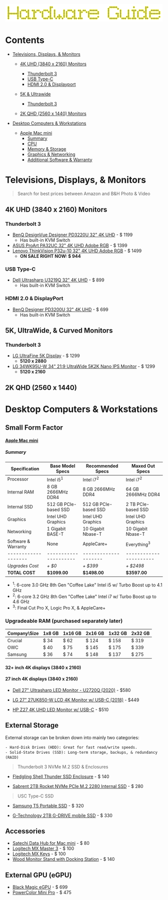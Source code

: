 ![Hardware Logo](./hardware_guide.png)

# Contents

- [Televisions, Displays, & Monitors](#televisions-displays--monitors)
	- [4K UHD (3840 x 2160) Monitors](#4k-uhd-3840-x-2160-monitors)
		- [Thunderbolt 3](#thunderbolt-3)
		- [USB Type-C](#usb-type-c)
		- [HDMI 2.0 & Displayport](#hdmi-20--displayport)

	- [5K & Ultrawide](#5k-ultrawide--curved-monitors)
		- [Thunderbolt 3](#thunderbolt-3-1)

	- [2K QHD (2560 x 1440) Monitors](#2k-qhd-2560-x-1440)
	
- [Desktop Computers & Workstations](#Desktop-Computers--Workstations)
	- [Apple Mac mini](#Apple-Mac-mini)
		- [Summary](#Summary)
		- [CPU](#CPU)
		- [Memory & Storage](#Memory--Storage)
		- [Graphics & Networking](#Graphics--Networking)
		- [Additional Software & Warranty](#Additional-Software--Warranty)

# Televisions, Displays, & Monitors
> Search for best prices between Amazon and B&H Photo & Video

## 4K UHD (3840 x 2160) Monitors

### Thunderbolt 3
- [BenQ DesignVue Designer PD3220U 32" 4K UHD](shorturl.at/mpDE2) - $ 1199
	- Has built-in KVM Switch
- [ASUS ProArt PA32UC 32" 4K UHD Adobe RGB](https://shorturl.at/xZ149) - $ 1399
- [Lenovo ThinkVision P32u-10 32" 4K UHD Adobe RGB](shorturl.at/ikpS5) - $ 1499
	- **ON SALE RIGHT NOW: $ 944**

### USB Type-C
- [Dell Ultrasharp U3219Q 32" 4K UHD](https://shorturl.at/aku58) - $ 899
	- Has built-in KVM Switch

### HDMI 2.0 & DisplayPort
- [BenQ Designer PD3200U 32" 4K UHD](shorturl.at/anoFT) - $ 699
	- Has built-in KVM Switch

## 5K, UltraWide, & Curved Monitors
### Thunderbolt 3
- [LG UltraFine 5K Display](shorturl.at/ruyIT) - $ 1299
	- **5120 x 2880**
- [LG 34WK95U-W 34" 21:9 UltraWide 5K2K Nano IPS Monitor](shorturl.at/sQSZ1) - $ 1299
	- **5120 x 2160**

## 2K QHD (2560 x 1440)







# Desktop Computers & Workstations

## Small Form Factor

#### [Apple Mac mini](https://www.apple.com/mac-mini/specs/)

##### Summary
Specification       | Base Model Specs      | Recommended Specs    | Maxed Out Specs
------------------- | --------------------- | -------------------- | ----------------------
Processor           | Intel i5<sup>1</sup>  | Intel i7<sup>2</sup> | Intel i7<sup>2</sup>
Internal RAM        | 8 GB 2666MHz DDR4     | 8 GB 2666MHz DDR4    | 64 GB 2666MHz DDR4
Internal SSD        | 512 GB PCIe-based SSD | 512 GB PCIe-based SSD| 2 TB PCIe-based SSD
Graphics            | Intel UHD Graphics    | Intel UHD Graphics   | Intel UHD Graphics
Networking          | 1 Gigabit BASE-T      | 10 Gigabit Nbase-T   | 10 Gigabit Nbase-T
Software & Warranty | None                  | AppleCare+           | Everything<sup>3</sup>
------------------- | --------------------- | -------------------- | ----------------------
*Upgrades Cost* | *+ $0* | *+ $399* | *+ $2498*
**TOTAL COST** | **$1099.00** | **$1498.00** | **$3597.00**

* <sup>1</sup>: 6-core 3.0 GHz 8th Gen "Coffee Lake" Intel i5 w/ Turbo Boost up to 4.1 GHz
* <sup>2</sup>: 6-core 3.2 GHz 8th Gen "Coffee Lake" Intel i7 w/ Turbo Boost up to 4.6 GHz
* <sup>3</sup>: Final Cut Pro X, Logic Pro X, & AppleCare+



### Upgradeable RAM (purchased separately later)

Company\Size | 1x8 GB | 1x16 GB | 2x16 GB | 1x32 GB | 2x32 GB
------------ | ------ | ------  | ------- | ------- | ------- 
Crucial      | $ 34   | $ 62    | $ 124   | $ 158   | $ 319
OWC          | $ 40   | $ 75    | $ 145   | $ 175   | $ 339
Samsung      | $ 36   | $ 74    | $ 148   | $ 137   | $ 275




#### 32+ inch 4K displays (3840 x 2160)

#### 27 inch 4K displays (3840 x 2160)

- [Dell 27" Ultrasharp LED Monitor - U2720Q (2020)](https://www.dell.com/en-us/work/shop/ultrasharp-27-4k-usb-c-monitor-u2720q/apd/210-avjv/monitors-monitor-accessories) - $580

- [LG 27” 27UK850-W LCD 4K Monitor w/ USB-C (2018)](https://www.amazon.com/gp/product/B078GVTD9N/ref=ox_sc_act_title_5?smid=ATVPDKIKX0DER&psc=1) - $449

- [HP Z27 4K UHD LED Monitor w/ USB-C](https://store.hp.com/us/en/pdp/hp-z27-27-inch-4k-uhd-display) - $510


## External Storage

External storage can be broken down into mainly two categories:
    
    - Hard-Disk Drives (HDD): Great for fast read/write speeds.
    - Solid-State Drives (SSD): Long-term storage, backups, & redundancy (RAID)

> Thunderbolt 3 NVMe M.2 SSD & Enclosures
- [Fledgling Shell Thunder SSD Enclosure](https://www.amazon.com/gp/product/B07QY9V2KM/ref=ox_sc_act_title_2?smid=A3MJNIGJ08V121&psc=1) - $ 140

- [Sabrent 2TB Rocket NVMe PCIe M.2 2280 Internal SSD](https://www.amazon.com/dp/B07MTQTNVR/ref=twister_B085GG5QDR?_encoding=UTF8&th=1) - $ 280

> USC Type-C SSD
- [Samsung T5 Portable SSD](https://www.amazon.com/Samsung-T5-Portable-SSD-MU-PA2T0B/dp/B073H4GPLQ/ref=sr_1_4?dchild=1&keywords=samsung+thunderbolt+3+ssd&qid=1590624310&s=electronics&sr=1-4) - $ 320

- [G-Technology 2TB G-DRIVE mobile SSD](https://www.amazon.com/G-Technology-0G06054-G-Drive-Portable-Storage/dp/B0765LJWFZ/ref=sr_1_2?dchild=1&keywords=G-Technology-0G06054-G-Drive-Portable-Storage&qid=1590624942&sr=8-2) - $ 330

## Accessories

- [Satechi Data Hub for Mac mini](https://satechi.net/products/type-c-aluminum-stand-hub-for-mac-mini) - $ 80
- [Logitech MX Master 3](https://www.logitech.com/en-us/product/mx-master-3) - $ 100
- [Logitech MX Keys](https://www.logitech.com/en-us/product/mx-keys-wireless-keyboard) - $ 100
- [Wood Monitor Stand with Docking Station](https://en.j5create.com/collections/monitor-stands/products/jct425) - $ 140

## External GPU (eGPU)

- [Black Magic eGPU](https://www.apple.com/shop/product/HM8Y2VC/A/blackmagic-egpu) - $ 699
- [PowerColor Mini Pro](https://www.amazon.com/PowerColor-Mini-RX570-eGPU-Thunderbolt3/dp/B07Q4R7GZR) - $ 475


